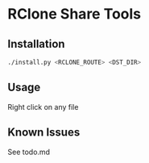 # RClone Share Tools

## Installation

```bash
./install.py <RCLONE_ROUTE> <DST_DIR>
```

## Usage

Right click on any file

## Known Issues

See todo.md
